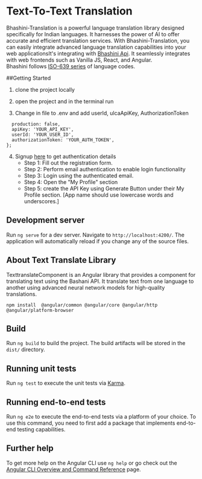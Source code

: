 # Text-To-Text Translation
Bhashini-Translation is a powerful language translation library designed specifically for Indian languages. It harnesses the power of AI to offer accurate and efficient translation services. With Bhashini-Translation, you can easily integrate advanced language translation capabilities into your web applicationsIt's integrating with [Bhashini Api](https://bhashini.gitbook.io/bhashini-apis/). It seamlessly integrates with web frontends such as Vanilla JS, React, and Angular.  
Bhashini follows [ISO-639 series](https://www.loc.gov/standards/iso639-2/php/code_list.php) of language codes.



##Getting Started
1. clone the project locally
2. open the project and in the terminal run

3. Change in  file to .env and add userId, ulcaApiKey, AuthorizationToken
```export const environment = {
  production: false,
  apiKey: 'YOUR_API_KEY',
  userId: 'YOUR_USER_ID',
  authorizationToken: 'YOUR_AUTH_TOKEN',
};
```
4. Signup [here](https://bhashini.gov.in/ulca/user/register) to get authentication details
    - Step 1: Fill out the registration form.
   - Step 2: Perform email authentication to enable login functionality
   - Step 3: Login using the authenticated email.
   - Step 4: Open the "My Profile" section
   - Step 5: create the API Key using Generate Button under their My Profile section. 
    [App name should use lowercase words and underscores.]
## Development server

Run `ng serve` for a dev server. Navigate to `http://localhost:4200/`. The application will automatically reload if you change any of the source files.

## About Text Translate Library
TexttranslateComponent is an Angular library that provides a component for translating text using the Bashani  API. It translate text from one language to another using advanced neural network models for high-quality translations. 
```
npm install  @angular/common @angular/core @angular/http @angular/platform-browser
```

## Build

Run `ng build` to build the project. The build artifacts will be stored in the `dist/` directory.

## Running unit tests

Run `ng test` to execute the unit tests via [Karma](https://karma-runner.github.io).

## Running end-to-end tests

Run `ng e2e` to execute the end-to-end tests via a platform of your choice. To use this command, you need to first add a package that implements end-to-end testing capabilities.

## Further help

To get more help on the Angular CLI use `ng help` or go check out the [Angular CLI Overview and Command Reference](https://angular.io/cli) page.
